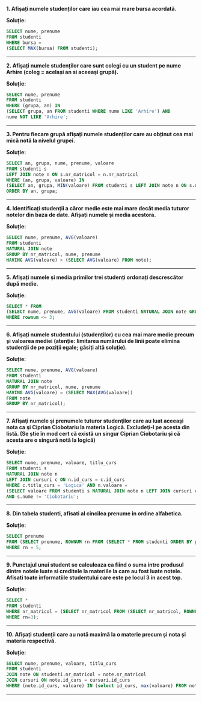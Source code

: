 **1. Afișați numele studenților care iau cea mai mare bursa acordată.**

**Soluție:**
```sql
SELECT nume, prenume
FROM studenti
WHERE bursa =
(SELECT MAX(bursa) FROM studenti);
```
---
**2. Afișați numele studenților care sunt colegi cu un student pe nume Arhire (coleg = același an si aceeași grupă).**

**Soluție:**
```sql
SELECT nume, prenume
FROM studenti
WHERE (grupa, an) IN
(SELECT grupa, an FROM studenti WHERE nume LIKE 'Arhire') AND
nume NOT LIKE 'Arhire';
```
---
**3. Pentru fiecare grupă afișați numele studenților care au obținut cea mai mică notă la nivelul grupei.**

**Soluție:**
```sql
SELECT an, grupa, nume, prenume, valoare
FROM studenti s
LEFT JOIN note n ON s.nr_matricol = n.nr_matricol
WHERE (an, grupa, valoare) IN
(SELECT an, grupa, MIN(valoare) FROM studenti s LEFT JOIN note n ON s.nr_matricol = n.nr_matricol GROUP BY an, grupa)
ORDER BY an, grupa;
```
---
**4. Identificați studenții a căror medie este mai mare decât media tuturor notelor din baza de date. Afișați numele și media acestora.**

**Soluție:**
```sql
SELECT nume, prenume, AVG(valoare)
FROM studenti
NATURAL JOIN note
GROUP BY nr_matricol, nume, prenume
HAVING AVG(valoare) > (SELECT AVG(valoare) FROM note);
```
---
**5. Afișați numele și media primilor trei studenți ordonați descrescător după medie.**

**Soluție:**
```sql
SELECT * FROM
(SELECT nume, prenume, AVG(valoare) FROM studenti NATURAL JOIN note GROUP BY nr_matricol, nume, prenume ORDER BY AVG(valoare) DESC)
WHERE rownum <= 3;
```
---
**6. Afișați numele studentului (studenților) cu cea mai mare medie precum și valoarea mediei (atenție: limitarea numărului de linii poate elimina studenții de pe poziții egale; găsiți altă soluție).**

**Soluție:**
```sql
SELECT nume, prenume, AVG(valoare)
FROM studenti
NATURAL JOIN note
GROUP BY nr_matricol, nume, prenume
HAVING AVG(valoare) = (SELECT MAX(AVG(valoare))
FROM note
GROUP BY nr_matricol);
```
---
**7. Afişaţi numele şi prenumele tuturor studenţilor care au luat aceeaşi nota ca şi Ciprian Ciobotariu la materia Logică. Excludeţi-l pe acesta din listă. (Se știe în mod cert că există un singur Ciprian Ciobotariu și că acesta are o singură notă la logică)**

**Soluție:**
```sql
SELECT nume, prenume, valoare, titlu_curs
FROM studenti s
NATURAL JOIN note n
LEFT JOIN cursuri c ON n.id_curs = c.id_curs
WHERE c.titlu_curs = 'Logica' AND n.valoare =
(SELECT valoare FROM studenti s NATURAL JOIN note n LEFT JOIN cursuri c ON n.id_curs = c.id_curs WHERE c.titlu_curs = 'Logica' AND s.nume = 'Ciobotariu' AND s.prenume = 'Ciprian')
AND s.nume != 'Ciobotariu';
```
---
**8. Din tabela studenti, afisati al cincilea prenume in ordine alfabetica.**

**Soluție:**
```sql
SELECT prenume
FROM (SELECT prenume, ROWNUM rn FROM (SELECT * FROM studenti ORDER BY prenume))
WHERE rn = 5;
```
---
**9. Punctajul unui student se calculeaza ca fiind o suma intre produsul dintre notele luate si creditele la materiile la care au fost luate notele. Afisati toate informatiile studentului care este pe locul 3 in acest top.**

**Soluție:**
```sql
SELECT *
FROM studenti 
WHERE nr_matricol = (SELECT nr_matricol FROM (SELECT nr_matricol, ROWNUM rn FROM (SELECT nr_matricol, SUM(valoare*credite) puncte FROM studenti NATURAL JOIN note JOIN cursuri ON note.id_curs = cursuri.id_curs GROUP BY nr_matricol ORDER BY puncte DESC))
WHERE rn=3);
```
---
**10. Afișați studenții care au notă maximă la o materie precum și nota și materia respectivă.**

**Soluție:**
```sql
SELECT nume, prenume, valoare, titlu_curs 
FROM studenti 
JOIN note ON studenti.nr_matricol = note.nr_matricol 
JOIN cursuri ON note.id_curs = cursuri.id_curs 
WHERE (note.id_curs, valoare) IN (select id_curs, max(valoare) FROM note GROUP BU id_curs);
```
---
